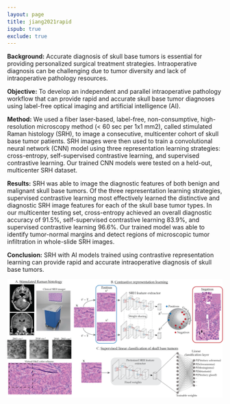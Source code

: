 ```yaml
---
layout: page
title: jiang2021rapid
ispub: true
exclude: true
---
```


**Background:** Accurate diagnosis of skull base tumors is essential for
providing personalized surgical treatment strategies. Intraoperative diagnosis
can be challenging due to tumor diversity and lack of intraoperative pathology
resources.

**Objective:** To develop an independent and parallel intraoperative pathology
workflow that can provide rapid and accurate skull base tumor diagnoses using
label-free optical imaging and artificial intelligence (AI).

**Method:** We used a fiber laser-based, label-free, non-consumptive,
high-resolution microscopy method (< 60 sec per 1x1 mm2), called stimulated
Raman histology (SRH), to image a consecutive, multicenter cohort of skull base
tumor patients. SRH images were then used to train a convolutional neural
network (CNN) model using three representation learning strategies:
cross-entropy, self-supervised contrastive learning, and supervised contrastive
learning. Our trained CNN models were tested on a held-out, multicenter SRH
dataset.

**Results:** SRH was able to image the diagnostic features of both benign and
malignant skull base tumors. Of the three representation learning strategies,
supervised contrastive learning most effectively learned the distinctive and
diagnostic SRH image features for each of the skull base tumor types. In our
multicenter testing set, cross-entropy achieved an overall diagnostic accuracy
of 91.5%, self-supervised contrastive learning 83.9%, and supervised
contrastive learning 96.6%. Our trained model was able to identify tumor-normal
margins and detect regions of microscopic tumor infiltration in whole-slide SRH
images.

**Conclusion:** SRH with AI models trained using contrastive representation
learning can provide rapid and accurate intraoperative diagnosis of skull base
tumors.

<img class="visabs" src="/assets/images/jiang2021rapid_overview.png" alt="Graphical Abstract">
